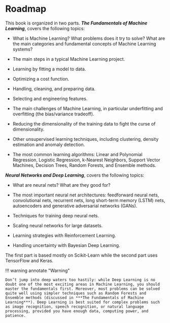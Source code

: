 # **Roadmap**

This book is organized in two parts. ***The Fundamentals of Machine Learning***, covers the following topics:

-  What is Machine Learning? What problems does it try to solve? What are the main categories and fundamental concepts of Machine Learning systems?

- The main steps in a typical Machine Learning project.

-  Learning by fitting a model to data.

- Optimizing a cost function.

- Handling, cleaning, and preparing data.

- Selecting and engineering features.

- The main challenges of Machine Learning, in particular underfitting and overfitting (the bias/variance tradeoff).

- Reducing the dimensionality of the training data to fight the curse of dimensionality.

- Other unsupervised learning techniques, including clustering, density estimation
and anomaly detection.

- The most common learning algorithms: Linear and Polynomial Regression, Logistic Regression, k-Nearest Neighbors, Support Vector Machines, Decision Trees, Random Forests, and Ensemble methods.

***Neural Networks and Deep Learning***, covers the following topics:

- What are neural nets? What are they good for?

- The most important neural net architectures: feedforward neural nets, convolutional nets, recurrent nets, long short-term memory (LSTM) nets, autoencoders and generative adversarial networks (GANs).

- Techniques for training deep neural nets.

- Scaling neural networks for large datasets.

- Learning strategies with Reinforcement Learning.

- Handling uncertainty with Bayesian Deep Learning.

The first part is based mostly on Scikit-Learn while the second part uses TensorFlow and Keras.

!!! warning annotate "Warning"

    Don’t jump into deep waters too hastily: while Deep Learning is no doubt one of the most exciting areas in Machine Learning, you should master the fundamentals first. Moreover, most problems can be solved quite well using simpler techniques such as Random Forests and Ensemble methods (discussed in ***The Fundamentals of Machine Learning***). Deep Learning is best suited for complex problems such as image recognition, speech recognition, or natural language processing, provided you have enough data, computing power, and patience.




